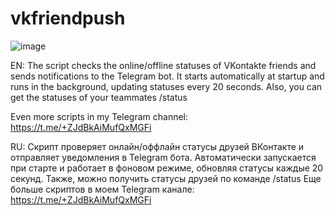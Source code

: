 # vkfriendpush
![image](https://user-images.githubusercontent.com/123773830/234474443-886569ae-3624-4de8-8262-7b0e52dae17a.png)

EN: The script checks the online/offline statuses of VKontakte friends and sends notifications to the Telegram bot. It starts automatically at startup and runs in the background, updating statuses every 20 seconds. Also, you can get the statuses of your teammates /status

Even more scripts in my Telegram channel: https://t.me/+ZJdBkAiMufQxMGFi

RU: Скрипт проверяет онлайн/оффлайн статусы друзей ВКонтакте и отправляет уведомления в Telegram бота. Автоматически запускается при старте и работает в фоновом режиме, обновляя статусы каждые 20 секунд. Также, можно получить статусы друзей по команде /status
Еще больше скриптов в моем Telegram канале: https://t.me/+ZJdBkAiMufQxMGFi

